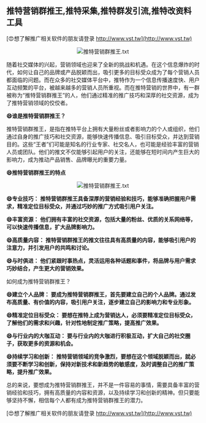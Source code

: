 ## **推特营销群推王,推特采集,推特群发引流,推特改资料工具**

[😍想了解推广相关软件的朋友请登录 http://www.vst.tw](http://www.vst.tw)

 <center><img src="https://vst.tw/MP4/tuiguang/png/2.png" alt="推特营销群推王.txt"></center>

随着社交媒体的兴起，营销领域也迎来了全新的挑战和机遇。在这个信息爆炸的时代，如何让自己的品牌或产品脱颖而出，吸引更多的目标受众成为了每个营销人员都面临的问题。而在众多的社交媒体平台中，推特作为一个信息传播速度快、用户互动频繁的平台，被越来越多的营销人员所重视。而在推特营销的世界中，有一群被称为“推特营销群推王”的人，他们通过精准的推广技巧和深厚的社交资源，成为了推特营销领域的佼佼者。

**😄谁是推特营销群推王？**

推特营销群推王，是指在推特平台上拥有大量粉丝或者影响力的个人或组织，他们通过自身的推广技巧和社交资源，能够快速传播信息、吸引目标受众，并达到营销目的。这些“王者”们可能是知名的行业专家、社交名人，也可能是经验丰富的营销人员或团队。他们的推文不仅能够引起用户的关注，还能够在短时间内产生巨大的影响力，成为推动产品销售、品牌曝光的重要力量。

**😄推特营销群推王的特点**

 <center><img src="https://vst.tw/MP4/tuiguang/png/1.png" alt="推特营销群推王.txt"></center>

**😄专业技巧： 推特营销群推王具备深厚的营销经验和技巧，能够准确把握用户需求，精准定位目标受众，并通过巧妙的推广方式吸引用户关注。**

**😄丰富资源： 他们拥有丰富的社交资源，包括大量的粉丝、优质的关系网络等，可以快速传播信息，扩大品牌影响力。**

**😄高质量内容： 推特营销群推王的推文往往具有高质量的内容，能够吸引用户的注意力，并引发用户的共鸣和讨论。**

**😄与时俱进： 他们紧跟时事热点，灵活运用各种话题和事件，将品牌与用户需求巧妙结合，产生更大的营销效果。**

如何成为推特营销群推王？

**😄建立个人品牌： 要成为推特营销群推王，首先要建立自己的个人品牌。通过发布高质量、有价值的内容，吸引用户关注，逐步建立自己的影响力和专业形象。**

**😄精准定位目标受众： 要想在推特上成为营销达人，必须要精准定位目标受众，了解他们的需求和兴趣，针对性地制定推广策略，提高推广效果。**

**😄与行业内的大咖互动： 要与行业内的大咖进行积极互动，扩大自己的社交圈子，获取更多的资源和机会。**

**😄持续学习和创新： 推特营销领域的竞争激烈，要想在这个领域脱颖而出，就必须要不断学习和创新，保持对新技术和新趋势的敏感度，及时调整自己的推广策略，提升推广效果。**

总的来说，要想成为推特营销群推王，并不是一件容易的事情，需要具备丰富的营销经验和技巧，拥有高质量的内容和资源，以及持续学习和创新的精神。但只要能够坚持不懈，相信每个人都有成为推特营销群推王的潜力。

[😍想了解推广相关软件的朋友请登录 http://www.vst.tw](http://www.vst.tw)



